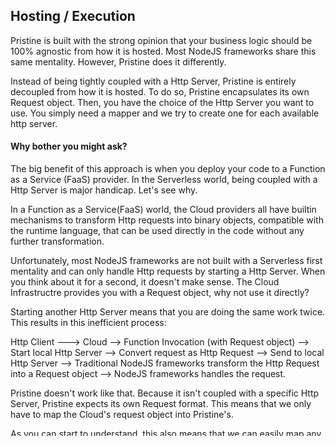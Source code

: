Hosting / Execution
-------------------
Pristine is built with the strong opinion that your business logic should be 100% agnostic from how it is hosted. Most NodeJS frameworks share this same mentality. However, Pristine does it differently. 

Instead of being tightly coupled with a Http Server, Pristine is entirely decoupled from how it is hosted. To do so, Pristine encapsulates its own Request object. Then, you have the choice of the Http Server you want to use. You simply need a mapper and we try to create one for each available http server.

#### Why bother you might ask?
The big benefit of this approach is when you deploy your code to a Function as a Service (FaaS) provider. In the Serverless world, being coupled with a Http Server is major handicap. Let's see why.

In a Function as a Service(FaaS) world, the Cloud providers all have builtin mechanisms to transform Http requests into binary objects, compatible with the runtime language, that can be used directly in the code without any further transformation.

Unfortunately, most NodeJS frameworks are not built with a Serverless first mentality and can only handle Http requests by starting a Http Server. When you think about it for a second, it doesn't make sense. The Cloud Infrastructre provides you with a Request object, why not use it directly?

Starting another Http Server means that you are doing the same work twice. This results in this inefficient process:

<!-- todo put a real diagram -->
Http Client ---> Cloud --> Function Invocation (with Request object) --> Start local Http Server --> Convert request as Http Request --> Send to local Http Server --> Traditional NodeJS frameworks transform the Http Request into a Request object --> NodeJS frameworks handles the request.

Pristine doesn't work like that. Because it isn't coupled with a specific Http Server, Pristine expects its own Request format. This means that we only have to map the Cloud's request object into Pristine's. 

As you can start to understand, this also means that we can easily map any Http Server's requests into a Pristine Request object. Mapping between two objects is always faster than starting a full-fledge Http Server and then converting it again twice.

Therefore, Pristine's process is much simpler and much faster:
Http Client ---> Cloud --> Function Invocation (with Request object) --> Cloud Specific Request Mapper --> Pristine

#### What about cold starts?
If you are familiar with FaaS, you are definitely familiar with the concept of cold starts. 

A cold start refers to the first instantiation of a function. Behind the scenes, depending on the implementation, the Cloud Provider has to quickly launch a container (or a NodeJS process in the case of CloudFlare Workers) and set it up properly (networking, attached disks, etc..) before serving the request.

After the first launch, the Cloud Providers usually keep your function "warm", meaning they keep the container running. This means that during the next execution, you won't incure a cold start latency.

Reducing the cold start latency is very important topic for the adoption of FaaS. 

Additionally, not increasing the cold start is important. This last sentence is precisely the goal we had when building Pristine:

> Building a lightweight full-fledge framework that has a minimal impact on cold starts when being ran in FaaS while being as efficient in traditional hosting.

#### This is great, but I don't want to use Serverless

What's very interesting with Pristine, is that you don't incur a performance hit if you use a NodeJS Http Server either. The fact that Pristine is properly decoupled can be leveraged in the case of hosting it via a NodeJS Http Server.


### Supported Hosting Contexts
=============================
You can host Pristine under different contexts:
* Function as a Service (Serverless)
* NodeJS Server (Container, Virtual machine or your local machine)
* For scripting purposes by running it directly via the command line



## Function as a Service (Serverless)
=====================================



### Scripting

If you look at the `scr/main.ts` file you created, we didn't tell you before, but this was the Scripting hosting. You can use the kernel directly to retrieve your classes from the Container and have their dependencies instantiated automatically. In certain contexts, you don't necessarily want to load an HTTP server, but you want to execute code and still benefit from all the features that Pristine provides. 

This is very useful and powerful. This means that you can write your business logic once and call your code under different mechanisms, from an HTTP call, from a Serverless world or from the command line.

### Function as a Service (Serverless)
In a Function as a Service world, the Cloud providers all have mechanisms to transform Http requests into binary objects, compatible with the runtime language, that can be used directly in the code without any further transformation. 

Unfortunately, most NodeJS frameworks are not built with a Serverless first mentality and can only handle Http requests by starting a Http Server. When you think about it for a second, it doesn't make sense. The Cloud provides you with a Request object, why not using it directly?
Starting another Http Server means that you are doing the same work twice.

This results in the following inefficient process:

<!-- todo put a real diagram -->
Http Client ---> Cloud --> Function Invocation (with Request object) --> Start local Http Server --> Convert request as Http Request --> Send to local Http Server --> Traditional NodeJS frameworks transform the Http Request into a Request object --> NodeJS frameworks handles the request.

Pristine doesn't work like that. Because it isn't coupled with any Http Server, Pristine expects its own Request format. This means that we only have to map the cloud's request object into pristine. This also means that we can easily map any Http Server's requests into a Pristine Request object. Mapping between two objects is always faster than starting a full-fledge Http Server.

Therefore, the process is much simpler:
Http Client ---> Cloud --> Function Invocation (with Request object) --> Cloud Specific Request Mapper --> Pristine

What's very interesting with Pristine, is that you don't incur a performance hit if you use a NodeJS Http Server either. The fact that Pristine is properly decoupled is very useful.

#### AWS Lambda

In the Lambda world, you have two different flows, the Request flow (from API Gateway) that expects a response and the Event flow (all the Lambda triggers). Pristine allows you to reuse code by supporting those two flows out of the box.  

### Http Server


